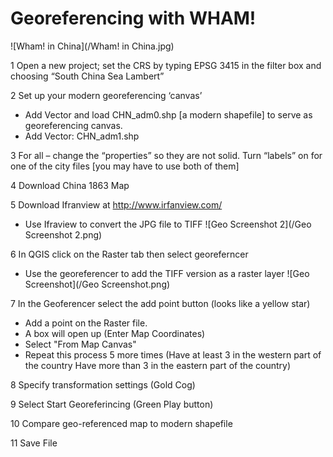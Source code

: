 # Georeferencing with WHAM!

![Wham! in China](/Wham! in China.jpg)

1 Open a new project; set the CRS by typing EPSG 3415 in the filter box and choosing “South China Sea Lambert”

2 Set up your modern georeferencing ‘canvas’
* Add Vector and load CHN_adm0.shp [a modern shapefile] to serve as georeferencing canvas.
* Add Vector: CHN_adm1.shp

3 For all – change the “properties” so they are not solid. Turn “labels” on for one of the city files [you may have to use both of them]

4 Download China 1863 Map

5 Download Ifranview at http://www.irfanview.com/
* Use Ifraview to convert the JPG file to TIFF
![Geo Screenshot 2](/Geo Screenshot 2.png)
 
6 In QGIS click on the Raster tab then select georeferncer
* Use the georeferencer to add the TIFF version as a raster layer 
![Geo Screenshot](/Geo Screenshot.png)

7 In the Geoferencer select the add point button (looks like a yellow star)
* Add a point on the Raster file. 
* A box will open up (Enter Map Coordinates) 
* Select "From Map Canvas"
* Repeat this process 5 more times (Have at least 3 in the western part of the country
 Have more than 3 in the eastern part of the country)

8 Specify transformation settings (Gold Cog)

9 Select Start Georeferincing (Green Play button)

10 Compare geo-referenced map to modern shapefile

11 Save File
